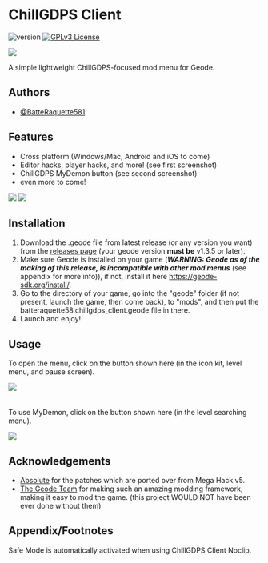 # ChillGDPS Client

![version](https://img.shields.io/badge/version-1.0.0.beta.1-blue) 
[![GPLv3 License](https://img.shields.io/badge/License-GPL%20v3-yellow.svg)](https://opensource.org/licenses/)

![](https://i.imgur.com/1styzUr.png)

A simple lightweight ChillGDPS-focused mod menu for Geode.


## Authors

- [@BatteRaquette581](https://www.github.com/BatteRaquette581)


## Features

- Cross platform (Windows/Mac, Android and iOS to come)
- Editor hacks, player hacks, and more! (see first screenshot)
- ChillGDPS MyDemon button (see second screenshot)
- even more to come!

![](https://i.imgur.com/I2VOVQt.png)
![](https://i.imgur.com/TOxAt0q.png)

## Installation

1. Download the .geode file from latest release (or any version you want) from the [releases page](https://github.com/BatteRaquette581/ChillGDPS-Client/releases) (your geode version **must be** v1.3.5 or later).
2. Make sure Geode is installed on your game (***WARNING: Geode as of the making of this release, is incompatible with other mod menus*** (see appendix for more info)), if not, install it here https://geode-sdk.org/install/.
3. Go to the directory of your game, go into the "geode" folder (if not present, launch the game, then come back), to "mods", and then put the batteraquette58.chillgdps_client.geode file in there.
4. Launch and enjoy!

## Usage

To open the menu, click on the button shown here (in the icon kit, level menu, and pause screen).

![](https://i.imgur.com/1xcL1e4.png)
<br><br><br>
To use MyDemon, click on the button shown here (in the level searching menu).

![](https://i.imgur.com/Ufd6ntj.png)

## Acknowledgements

 - [Absolute](https://github.com/absolute) for the patches which are ported over from Mega Hack v5.
 - [The Geode Team](https://github.com/geode-sdk) for making such an amazing modding framework, making it easy to mod the game. (this project WOULD NOT have been ever done without them)

## Appendix/Footnotes

Safe Mode is automatically activated when using ChillGDPS Client Noclip.
